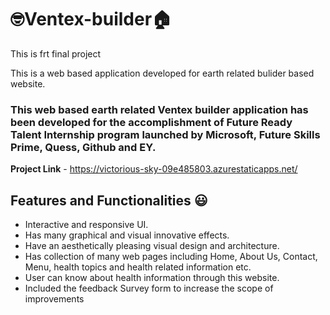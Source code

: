 # 🤓Ventex-builder🏠
This is frt final project


This is a web based application developed for earth related bulider based website.

### This web based earth related Ventex builder application has been developed for the accomplishment of Future Ready Talent Internship program launched by Microsoft, Future Skills Prime, Quess, Github and EY.


**Project Link** - https://victorious-sky-09e485803.azurestaticapps.net/


## Features and Functionalities 😃

- Interactive and responsive UI.
- Has many graphical and visual innovative effects.
- Have an aesthetically pleasing visual design and architecture.
- Has collection of many web pages including Home, About Us, Contact, Menu, health topics and health related information etc.
- User can know about health information through this website.
- Included the feedback Survey form to increase the scope of improvements
